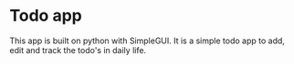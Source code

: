 # Todo app
This app is built on python with SimpleGUI. It is a simple todo app to add, edit and track the todo's in daily life.

